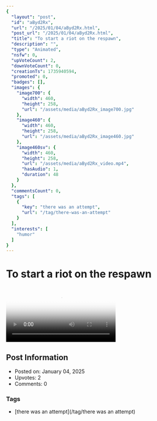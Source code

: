 ```yaml
---
{
  "layout": "post",
  "id": "aByd2Rx",
  "url": "/2025/01/04/aByd2Rx.html",
  "post_url": "/2025/01/04/aByd2Rx.html",
  "title": "To start a riot on the respawn",
  "description": "",
  "type": "Animated",
  "nsfw": 0,
  "upVoteCount": 2,
  "downVoteCount": 0,
  "creationTs": 1735940594,
  "promoted": 0,
  "badges": [],
  "images": {
    "image700": {
      "width": 460,
      "height": 258,
      "url": "/assets/media/aByd2Rx_image700.jpg"
    },
    "image460": {
      "width": 460,
      "height": 258,
      "url": "/assets/media/aByd2Rx_image460.jpg"
    },
    "image460sv": {
      "width": 460,
      "height": 258,
      "url": "/assets/media/aByd2Rx_video.mp4",
      "hasAudio": 1,
      "duration": 48
    }
  },
  "commentsCount": 0,
  "tags": [
    {
      "key": "there was an attempt",
      "url": "/tag/there-was-an-attempt"
    }
  ],
  "interests": [
    "humor"
  ]
}
---
```


# To start a riot on the respawn

<video controls playsinline loop poster="/assets/media/aByd2Rx_image460.jpg">
  <source src="/assets/media/aByd2Rx_video.mp4" type="video/mp4">
  Your browser does not support the video tag.
</video>

## Post Information

- Posted on: January 04, 2025
- Upvotes: 2
- Comments: 0

### Tags

- [there was an attempt](/tag/there was an attempt)
